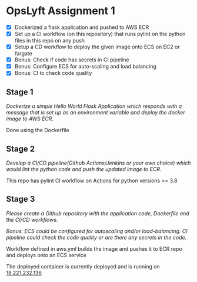 # OpsLyft Assignment 1

- [x] Dockerized a flask application and pushed to AWS ECR
- [x] Set up a CI workflow (on this repository) that runs pylint on the python files in this repo on any push 
- [x] Setup a CD workflow to deploy the given image onto ECS on EC2 or fargate
- [x] Bonus: Check if code has secrets in CI pipeline
- [x] Bonus: Configure ECS for auto-scaling and load balancing
- [x] Bonus: CI to check code quality

## Stage 1
*Dockerize a simple Hello World Flask Application which responds with a message that is set up as an environment variable and deploy the docker image to AWS ECR.*

Done using the Dockerfile

## Stage 2
*Develop a CI/CD pipeline(Github Actions/Jenkins or your own choice) which would lint the python code and push the updated image to ECR.*

This repo has pylint CI workflow on Actions for python versions >= 3.8

## Stage 3
*Please create a Github repository with the application code, Dockerfile and the CI/CD workflows.*

*Bonus: ECS could be configured for autoscaling and/or load-balancing. CI pipeline could check the code quality or are there any secrets in the code.*

Workflow defined in aws.yml builds the image and pushes it to ECR repo and deploys onto an ECS service


The deployed container is currently deployed and is running on [18.221.232.136](http://18.221.232.136:5000/)

